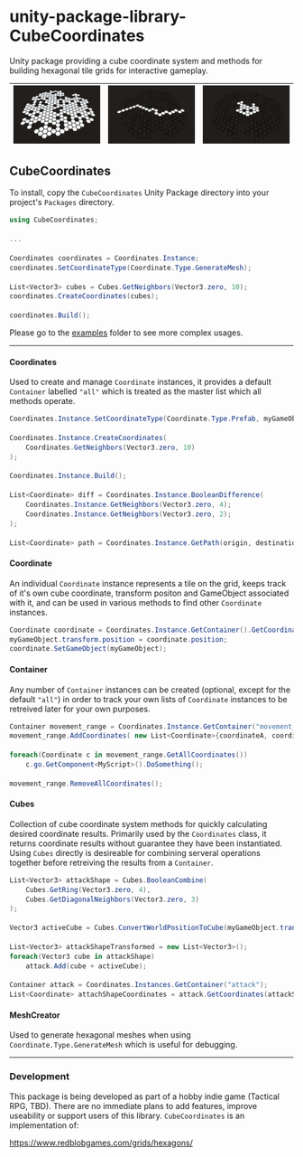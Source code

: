 # unity-package-library-CubeCoordinates

Unity package providing a cube coordinate system and methods for building hexagonal tile grids for interactive gameplay.

| ![Build a grid of cube coordinates](images/grid_build.jpg) | ![A* Path Tracing](images/grid_path.jpg) | ![Expand to connected coordinates](images/grid_expand.jpg) |
| ---------------------------------------------------------- | ---------------------------------------- | ---------------------------------------------------------- |

## CubeCoordinates

To install, copy the `CubeCoordinates` Unity Package directory into your project's `Packages` directory.

```csharp
using CubeCoordinates;

...

Coordinates coordinates = Coordinates.Instance;
coordinates.SetCoordinateType(Coordinate.Type.GenerateMesh);

List<Vector3> cubes = Cubes.GetNeighbors(Vector3.zero, 10);
coordinates.CreateCoordinates(cubes);

coordinates.Build();
```

Please go to the [examples](examples) folder to see more complex usages.

---

#### Coordinates

Used to create and manage `Coordinate` instances, it provides a default `Container` labelled `"all"` which is treated as the master list which all methods operate.

```csharp
Coordinates.Instance.SetCoordinateType(Coordinate.Type.Prefab, myGameObject);

Coordinates.Instance.CreateCoordinates(
    Coordinates.GetNeighbors(Vector3.zero, 10)
);

Coordinates.Instance.Build();

List<Coordinate> diff = Coordinates.Instance.BooleanDifference(
    Coordinates.Instance.GetNeighbors(Vector3.zero, 4);
    Coordinates.Instance.GetNeighbors(Vector3.zero, 2);
);

List<Coordinate> path = Coordinates.Instance.GetPath(origin, destination);
```

#### Coordinate

An individual `Coordinate` instance represents a tile on the grid, keeps track of it's own cube coordinate, transform positon and GameObject associated with it, and can be used in various methods to find other `Coordinate` instances.

```csharp
Coordinate coordinate = Coordinates.Instance.GetContainer().GetCoordinate(new Vector3(4,1,-5));
myGameObject.transform.position = coordinate.position;
coordinate.SetGameObject(myGameObject);
```

#### Container

Any number of `Container` instances can be created (optional, except for the default `"all"`) in order to track your own lists of `Coordinate` instances to be retreived later for your own purposes.

```csharp
Container movement_range = Coordinates.Instance.GetContainer("movement_range");
movement_range.AddCoordinates( new List<Coordinate>{coordinateA, coordinateB});

foreach(Coordinate c in movement_range.GetAllCoordinates())
    c.go.GetComponent<MyScript>().DoSomething();

movement_range.RemoveAllCoordinates();
```

#### Cubes

Collection of cube coordinate system methods for quickly calculating desired coordinate results. Primarily used by the `Coordinates` class, it returns coordinate results without guarantee they have been instantiated. Using `Cubes` directly is desireable for combining serveral operations together before retreiving the results from a `Container`.

```csharp
List<Vector3> attackShape = Cubes.BooleanCombine(
    Cubes.GetRing(Vector3.zero, 4),
    Cubes.GetDiagonalNeighbors(Vector3.zero, 3)
);

Vector3 activeCube = Cubes.ConvertWorldPositionToCube(myGameObject.transform.position);

List<Vector3> attackShapeTransformed = new List<Vector3>();
foreach(Vector3 cube in attackShape)
    attack.Add(cube + activeCube);

Container attack = Coordinates.Instances.GetContainer("attack");
List<Coordinate> attachShapeCoordinates = attack.GetCoordinates(attackShapeTransformed);
```

#### MeshCreator

Used to generate hexagonal meshes when using `Coordinate.Type.GenerateMesh` which is useful for debugging.

---

### Development

This package is being developed as part of a hobby indie game (Tactical RPG, TBD). There are no immediate plans to add features, improve useability or support users of this library. `CubeCoordinates` is an implementation of:

https://www.redblobgames.com/grids/hexagons/
